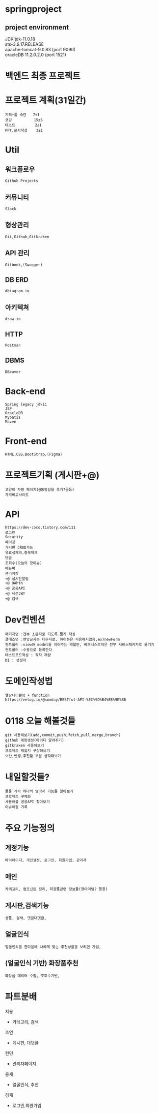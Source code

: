 springproject
==================
## project environment
JDK jdk-11.0.18 <br>
sts-3.9.17.RELEASE <br>
apache-tomcat-9.0.83 (port 9090)<br>
oracleDB 11.2.0.2.0 (port 1521)<br>

백엔드 최종 프로젝트
==============

프로젝트 계획(31일간)
==============
    기획+툴 숙련	  7±1
    코딩		    15±5
    테스트 	    2±1
    PPT,문서작성    3±1

Util
===========
## 워크플로우 
	Github Projects
## 커뮤니티
	Slack
## 형상관리
	Git,Github,Gitkraken		
## API 관리
	Gitbook,(Swagger)
## DB ERD
	dbiagram.io
## 아키텍쳐	
	draw.io
## HTTP
	Postman
## DBMS
	DBeaver

# Back-end
	Spring legacy jdk11
	JSP
	OracleDB
	Mybatis
	Maven	

# Front-end
	HTML,CSS,BootStrap,(Figma)

# 프로젝트기획 (게시판+@)
	고양이 자랑 페이지(@동영상을 추가?등등)
	가격비교사이트

API
=============
	https://dev-coco.tistory.com/111
	로그인
	Security
	페이징
	게시판 CRUD기능
	유효성체크,중복체크
	댓글
	조회수(오늘의 핫이슈)
	메뉴바
	관리자창
	+@ 실시간알림
	+@ OAhth
	+@ 공공API
	+@ 세션JWT
	+@ 검색

Dev컨벤션
==============
	패키지명 :전부 소문자로 되도록 짧게 작성
	클래스명 :맨앞글자는 대문자로, 하이픈은 사용하지않음,ex)newForm
	컨트롤러 :view와 model을 이어주는 역할만, 비즈니스로직은 전부 서비스패키지로 옮기기
	컨트롤러 :수동으로 등록한다
	테스트코드작성 : 각자 재량
	DI : 생성자
	
도메인작성법
===============
	열람테이블명 + function
	https://velog.io/@somday/RESTful-API-%EC%9D%B4%EB%9E%80

0118 오늘 해볼것들
===================
	git 사용해보기(add,commit,push,fetch,pull,merge,branch)
	github 계정생성(아이디 알려주기)
	gitkraken 사용해보기
	프로젝트 뭐할지 구상해보기
	보완,변경,추천할 부분 생각해보기

내일할것들?
================
	툴들 각자 하나씩 맡아서 기능들 알아보기
	프로젝트 구체화
	사용해볼 공공API 찾아보기
	이슈해결 기록


주요 기능정의
==============
## 계정기능
	마이페이지, 개인설정, 로그인, 회원가입, 관리자
## 메인
	카테고리, 컴포넌트 정리, 화장품관련 정보들(핫아이템? 등등)
## 게시판,검색기능
	상품, 검색, 댓글대댓글, 
## 얼굴인식 
	얼굴인식을 한다음에 나에게 맞는 추천상품을 보려면 가입,
## (얼굴인식 기반) 화장품추천
	화장품 데이터 수집, 조회수기반,
파트분배
=============
지용
+ 카테고리, 검색

호연
+ 게시판, 대댓글

현민
+ 관리자페이지

용재
+ 얼굴인식, 추천

경재
+ 로그인,회원가입

	
